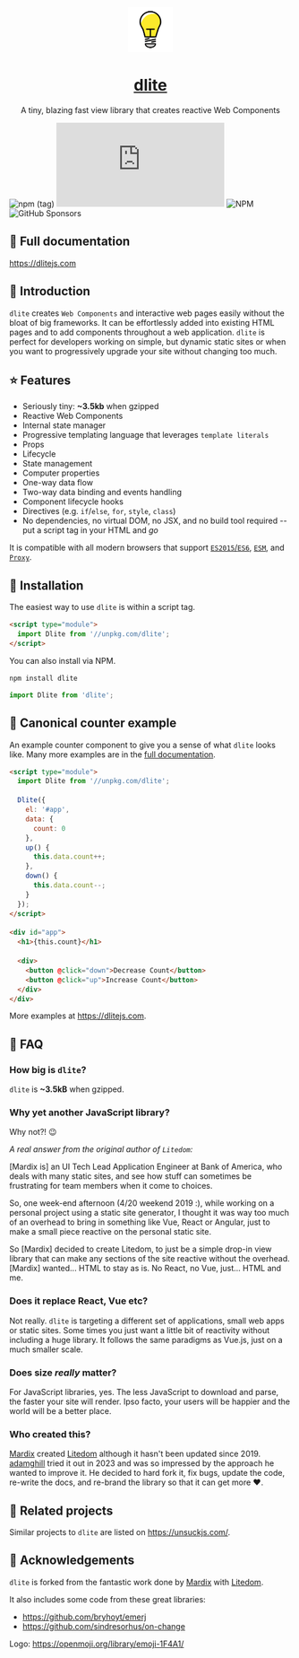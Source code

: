 <p align="center">
  <a href="https://dlitejs.com/"><img src="logo.svg" alt="dlite logo" height="80"/></a>
</p>
<h1 align="center"><a href="https://dlitejs.com/">dlite</a></h1>
<p align="center">A tiny, blazing fast view library that creates reactive Web Components</p>

![npm (tag)](https://img.shields.io/npm/v/dlite/latest.svg?style=flat-square) [![gzip bundle size](http://img.badgesize.io/https://unpkg.com/dlite@latest/dist/dlite.es.js?compression=gzip&style=flat-square)](https://unpkg.com/dlite) ![NPM](https://img.shields.io/npm/l/dlite.svg?style=flat-square) ![GitHub Sponsors](https://img.shields.io/github/sponsors/adamghill?color=blue&style=flat-square)

## 📖 Full documentation

https://dlitejs.com

## 🧐 Introduction

`dlite` creates `Web Components` and interactive web pages easily without the bloat of big frameworks. It can be effortlessly added into existing HTML pages and to add components throughout a web application. `dlite` is perfect for developers working on simple, but dynamic static sites or when you want to progressively upgrade your site without changing too much.

## ⭐ Features

- Seriously tiny: **~3.5kb** when gzipped
- Reactive Web Components
- Internal state manager
- Progressive templating language that leverages `template literals`
- Props
- Lifecycle
- State management
- Computer properties
- One-way data flow
- Two-way data binding and events handling
- Component lifecycle hooks
- Directives (e.g. `if`/`else`, `for`, `style`, `class`)
- No dependencies, no virtual DOM, no JSX, and no build tool required -- put a script tag in your HTML and _go_

It is compatible with all modern browsers that support [`ES2015`/`ES6`](https://caniuse.com/#feat=es6), [`ESM`](https://caniuse.com/?search=esm), and [`Proxy`](https://caniuse.com/#search=proxy).

## 🔧 Installation

The easiest way to use `dlite` is within a script tag.

```html
<script type="module">
  import Dlite from '//unpkg.com/dlite';
</script>
```

You can also install via NPM.

```
npm install dlite
```

```js
import Dlite from 'dlite';
```

## 🔄 Canonical counter example

An example counter component to give you a sense of what `dlite` looks like. Many more examples are in the [full documentation](https://dlitejs.com).

```html
<script type="module">
  import Dlite from '//unpkg.com/dlite';
  
  Dlite({
    el: '#app',
    data: {
      count: 0
    },
    up() {
      this.data.count++;
    },
    down() {
      this.data.count--;
    }
  });
</script>

<div id="app">
  <h1>{this.count}</h1>

  <div>
    <button @click="down">Decrease Count</button>
    <button @click="up">Increase Count</button>
  </div>
</div>
```

More examples at https://dlitejs.com.

## 🙋 FAQ

### How big is `dlite`?

`dlite` is **~3.5kB** when gzipped.

### Why yet another JavaScript library?

Why not?! 😉

_A real answer from the original author of `Litedom`:_

[Mardix is] an UI Tech Lead Application Engineer at Bank of America, who deals with many static sites, and see how stuff can sometimes be frustrating for team members when it come to choices. 

So, one week-end afternoon (4/20 weekend 2019 :), while working on a personal project using a static site generator, I thought it was way too much of an overhead to bring in something like Vue, React or Angular, just to make a small piece reactive on the personal static site. 

So [Mardix] decided to create Litedom, to just be a simple drop-in view library that can make any sections of the site reactive without the overhead. [Mardix] wanted... HTML to stay as is. No React, no Vue, just... HTML and me.

### Does it replace React, Vue etc?

Not really. `dlite` is targeting a different set of applications, small web apps or static sites. Some times you just want a little bit of reactivity without including a huge library. It follows the same paradigms as Vue.js, just on a much smaller scale.

### Does size _really_ matter?

For JavaScript libraries, yes. The less JavaScript to download and parse, the faster your site will render. Ipso facto, your users will be happier and the world will be a better place.

### Who created this?

[Mardix](https://github.com/mardix) created [Litedom](https://github.com/mardix/litedom) although it hasn't been updated since 2019. [adamghill](https://github.com/adamghill) tried it out in 2023 and was so impressed by the approach he wanted to improve it. He decided to hard fork it, fix bugs, update the code, re-write the docs, and re-brand the library so that it can get more ❤️.

## 🧠 Related projects

Similar projects to `dlite` are listed on https://unsuckjs.com/.

## 🙌 Acknowledgements

`dlite` is forked from the fantastic work done by [Mardix](https://github.com/mardix) with [Litedom](https://github.com/mardix/litedom).

It also includes some code from these great libraries:
- https://github.com/bryhoyt/emerj 
- https://github.com/sindresorhus/on-change

Logo: https://openmoji.org/library/emoji-1F4A1/
